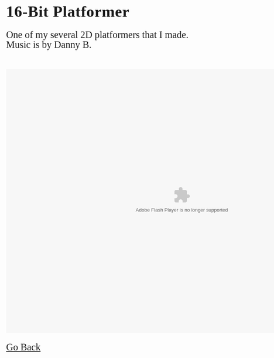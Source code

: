 <html>
<style>
		h3 {
			font-family: AppleKid;
			line-height: 1;
			letter-spacing: 0.8px;
		}
		h2 {
			font-family: AppleKid;
			line-height: 1;
			letter-spacing: 0.8px;
		}
		h1 {
			font-family: AppleKid;
			line-height: 1;
			letter-spacing: 0.8px;
		}
		@font-face {
			font-family: AppleKid;
			src: url('../../images/Apple-Kid.woff2') format('woff2'),
				url('../../images/Apple-Kid.woff') format('woff');
			font-weight: normal;
			font-style: normal;
		}
        p.small {
            line-height: 1;
        }
		.mainContent {
			font-family: AppleKid;
			font-size: 20pt;
			line-height: 1;
		}
</style>
<body>
<div class="mainContent">
<h1 style="font-size:32pt">16-Bit Platformer</h1>
<p>One of my several 2D platformers that I made. Music is by Danny B.</p><br />
<object classid="clsid:D27CDB6E-AE6D-11cf-96B8-444553540000"
codebase="http://download.macromedia.com/pub/shockwave/cabs/flash/swflash.cab#version=6,0,29,0"
width="970" height="720">
<param name="movie" value="16BitPlatformer.swf">
<param name="quality" value="high">
<embed src="16BitPlatformer.swf" quality="high"
pluginspage="http://www.macromedia.com/go/getflashplayer"
type="application/x-shockwave-flash" width="960" height="720">
<br />
<br />
<a href="https://sterophonick.github.io/Archive/OtherScratch">Go Back</a><br />
</div>
</body>
</html>